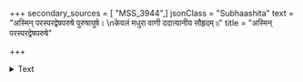+++
secondary_sources = [ "MSS_3944",]
jsonClass = "Subhaashita"
text = "अस्मिन् परस्परद्वेषपरुषे पुरुषायुषे।  \nकेवलं मधुरा वाणी ददात्यानीय सौहृदम्॥"
title = "अस्मिन् परस्परद्वेषपरुषे"

+++

<details><summary>Text</summary>

अस्मिन् परस्परद्वेषपरुषे पुरुषायुषे।  
केवलं मधुरा वाणी ददात्यानीय सौहृदम्॥
</details>
